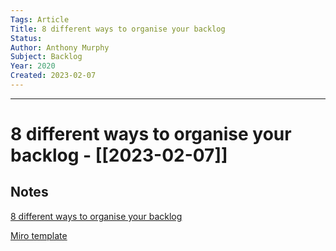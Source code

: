 ```yaml
---
Tags: Article
Title: 8 different ways to organise your backlog
Status: 
Author: Anthony Murphy
Subject: Backlog
Year: 2020
Created: 2023-02-07
---
```

---
# 8 different ways to organise your backlog - [[2023-02-07]]
## Notes

[8 different ways to organise your backlog](https://productcoalition.com/8-different-ways-to-organize-your-backlog-to-make-it-more-impactful-a472684d093b)

[Miro template](https://miro.com/miroverse/8-different-ways-to-organize-your-backlog/)
